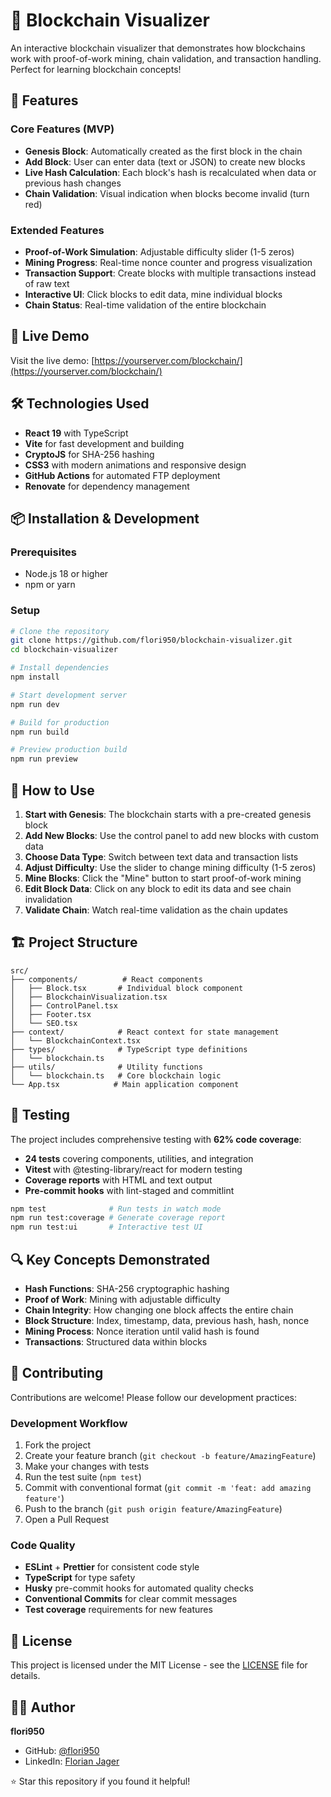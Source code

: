 # 🔗 Blockchain Visualizer

An interactive blockchain visualizer that demonstrates how blockchains work with proof-of-work mining, chain validation, and transaction handling. Perfect for learning blockchain concepts!

## 🌟 Features

### Core Features (MVP)

- **Genesis Block**: Automatically created as the first block in the chain
- **Add Block**: User can enter data (text or JSON) to create new blocks
- **Live Hash Calculation**: Each block's hash is recalculated when data or previous hash changes
- **Chain Validation**: Visual indication when blocks become invalid (turn red)

### Extended Features

- **Proof-of-Work Simulation**: Adjustable difficulty slider (1-5 zeros)
- **Mining Progress**: Real-time nonce counter and progress visualization
- **Transaction Support**: Create blocks with multiple transactions instead of raw text
- **Interactive UI**: Click blocks to edit data, mine individual blocks
- **Chain Status**: Real-time validation of the entire blockchain

## 🚀 Live Demo

Visit the live demo: [https://yourserver.com/blockchain/](https://yourserver.com/blockchain/)

## 🛠️ Technologies Used

- **React 19** with TypeScript
- **Vite** for fast development and building
- **CryptoJS** for SHA-256 hashing
- **CSS3** with modern animations and responsive design
- **GitHub Actions** for automated FTP deployment
- **Renovate** for dependency management

## 📦 Installation & Development

### Prerequisites

- Node.js 18 or higher
- npm or yarn

### Setup

```bash
# Clone the repository
git clone https://github.com/flori950/blockchain-visualizer.git
cd blockchain-visualizer

# Install dependencies
npm install

# Start development server
npm run dev

# Build for production
npm run build

# Preview production build
npm run preview
```

## 🎯 How to Use

1. **Start with Genesis**: The blockchain starts with a pre-created genesis block
2. **Add New Blocks**: Use the control panel to add new blocks with custom data
3. **Choose Data Type**: Switch between text data and transaction lists
4. **Adjust Difficulty**: Use the slider to change mining difficulty (1-5 zeros)
5. **Mine Blocks**: Click the "Mine" button to start proof-of-work mining
6. **Edit Block Data**: Click on any block to edit its data and see chain invalidation
7. **Validate Chain**: Watch real-time validation as the chain updates

## 🏗️ Project Structure

```
src/
├── components/          # React components
│   ├── Block.tsx       # Individual block component
│   ├── BlockchainVisualization.tsx
│   ├── ControlPanel.tsx
│   ├── Footer.tsx
│   └── SEO.tsx
├── context/            # React context for state management
│   └── BlockchainContext.tsx
├── types/              # TypeScript type definitions
│   └── blockchain.ts
├── utils/              # Utility functions
│   └── blockchain.ts   # Core blockchain logic
└── App.tsx            # Main application component
```

## 🧪 Testing

The project includes comprehensive testing with **62% code coverage**:

- **24 tests** covering components, utilities, and integration
- **Vitest** with @testing-library/react for modern testing
- **Coverage reports** with HTML and text output
- **Pre-commit hooks** with lint-staged and commitlint

```bash
npm test              # Run tests in watch mode
npm run test:coverage # Generate coverage report
npm run test:ui       # Interactive test UI
```

## 🔍 Key Concepts Demonstrated

- **Hash Functions**: SHA-256 cryptographic hashing
- **Proof of Work**: Mining with adjustable difficulty
- **Chain Integrity**: How changing one block affects the entire chain
- **Block Structure**: Index, timestamp, data, previous hash, hash, nonce
- **Mining Process**: Nonce iteration until valid hash is found
- **Transactions**: Structured data within blocks

## 🤝 Contributing

Contributions are welcome! Please follow our development practices:

### Development Workflow

1. Fork the project
2. Create your feature branch (`git checkout -b feature/AmazingFeature`)
3. Make your changes with tests
4. Run the test suite (`npm test`)
5. Commit with conventional format (`git commit -m 'feat: add amazing feature'`)
6. Push to the branch (`git push origin feature/AmazingFeature`)
7. Open a Pull Request

### Code Quality

- **ESLint** + **Prettier** for consistent code style
- **TypeScript** for type safety
- **Husky** pre-commit hooks for automated quality checks
- **Conventional Commits** for clear commit messages
- **Test coverage** requirements for new features

## 📝 License

This project is licensed under the MIT License - see the [LICENSE](LICENSE) file for details.

## 👨‍💻 Author

**flori950**

- GitHub: [@flori950](https://github.com/flori950)
- LinkedIn: [Florian Jager](https://www.linkedin.com/in/florian-jager/)

⭐ Star this repository if you found it helpful!
